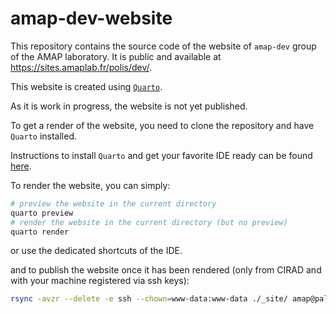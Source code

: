 # amap-dev-website

This repository contains the source code of the website of `amap-dev` group of the AMAP laboratory. It is public and available at <https://sites.amaplab.fr/polis/dev/>.

This website is created using [`Quarto`](https://quarto.org).

As it is work in progress, the website is not yet published.

To get a render of the website, you need to clone the repository and have `Quarto` installed.

Instructions to install `Quarto` and get your favorite IDE ready can be found [here](https://quarto.org/docs/get-started/).

To render the website, you can simply:

```bash
# preview the website in the current directory
quarto preview
# render the website in the current directory (but no preview)
quarto render
```

or use the dedicated shortcuts of the IDE.

and to publish the website once it has been rendered (only from CIRAD and with your machine registered via ssh keys):

```bash
rsync -avzr --delete -e ssh --chown=www-data:www-data ./_site/ amap@palais.cirad.fr:/var/www/sites/polis/dev
```
